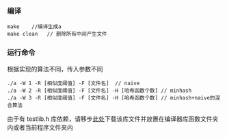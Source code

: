 ### 编译

```
make    //编译生成a
make clean   // 删除所有中间产生文件
```

### 运行命令

根据实现的算法不同，传入参数不同

```
./a -W 1 -R [相似度阈值] -F [文件名]  // naive
./a -W 2 -R [相似度阈值] -F [文件名] -H [哈希函数个数] // minhash
./a -W 3 -R [相似度阈值] -F [文件名] -H [哈希函数个数] // minhash+naive的混合算法
```



由于有 testlib.h 库依赖，请移步[此处](https://github.com/MikeMirzayanov/testlib)下载该库文件并放置在编译器库函数文件夹内或者当前程序文件夹内
